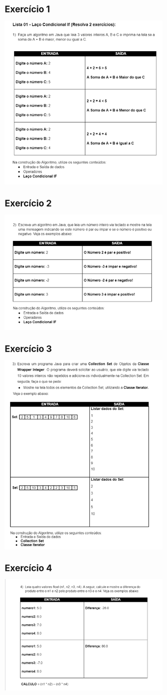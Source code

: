 # Exercício 1
![ex1](ex1.png)
# Exercício 2
![ex2](ex2.png)
# Exercício 3
![ex3](ex3.png)
# Exercício 4
![ex4](ex4.png)
